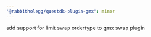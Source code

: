 ```yaml
---
"@rabbitholegg/questdk-plugin-gmx": minor
---
```


add support for limit swap ordertype to gmx swap plugin
